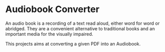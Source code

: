 # Audiobook Converter
An audio book is a recording of a text read aloud, either word for word or abridged. 
They are a convenient alternative to traditional books and an important media for the visually impaired.

This projects aims at converting a given PDF into an Audiobook.
